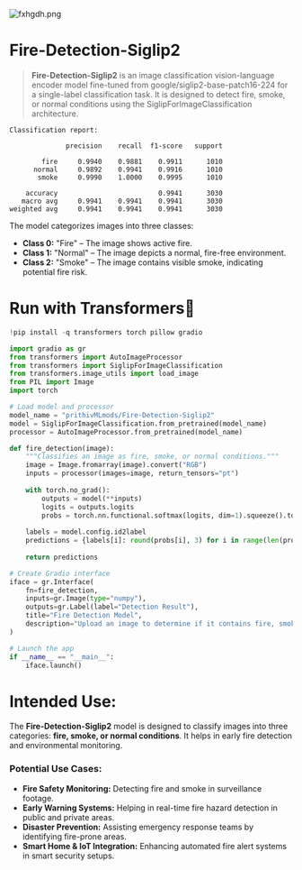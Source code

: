 
![fxhgdh.png](https://cdn-uploads.huggingface.co/production/uploads/65bb837dbfb878f46c77de4c/5Rnksm-CjGsEs6XMZB-su.png)

#  **Fire-Detection-Siglip2**  

>  **Fire-Detection-Siglip2** is an image classification vision-language encoder model fine-tuned from google/siglip2-base-patch16-224 for a single-label classification task. It is designed to detect fire, smoke, or normal conditions using the SiglipForImageClassification architecture.  

    Classification report:
    
                  precision    recall  f1-score   support
    
            fire     0.9940    0.9881    0.9911      1010
          normal     0.9892    0.9941    0.9916      1010
           smoke     0.9990    1.0000    0.9995      1010
    
        accuracy                         0.9941      3030
       macro avg     0.9941    0.9941    0.9941      3030
    weighted avg     0.9941    0.9941    0.9941      3030


The model categorizes images into three classes:  
- **Class 0:** "Fire" – The image shows active fire.  
- **Class 1:** "Normal" – The image depicts a normal, fire-free environment.  
- **Class 2:** "Smoke" – The image contains visible smoke, indicating potential fire risk.  

# **Run with Transformers🤗**

```python
!pip install -q transformers torch pillow gradio
```

```python
import gradio as gr
from transformers import AutoImageProcessor
from transformers import SiglipForImageClassification
from transformers.image_utils import load_image
from PIL import Image
import torch

# Load model and processor
model_name = "prithivMLmods/Fire-Detection-Siglip2"
model = SiglipForImageClassification.from_pretrained(model_name)
processor = AutoImageProcessor.from_pretrained(model_name)

def fire_detection(image):
    """Classifies an image as fire, smoke, or normal conditions."""
    image = Image.fromarray(image).convert("RGB")
    inputs = processor(images=image, return_tensors="pt")
    
    with torch.no_grad():
        outputs = model(**inputs)
        logits = outputs.logits
        probs = torch.nn.functional.softmax(logits, dim=1).squeeze().tolist()
    
    labels = model.config.id2label
    predictions = {labels[i]: round(probs[i], 3) for i in range(len(probs))}
    
    return predictions

# Create Gradio interface
iface = gr.Interface(
    fn=fire_detection,
    inputs=gr.Image(type="numpy"),
    outputs=gr.Label(label="Detection Result"),
    title="Fire Detection Model",
    description="Upload an image to determine if it contains fire, smoke, or a normal condition."
)

# Launch the app
if __name__ == "__main__":
    iface.launch()
```


# **Intended Use:**  

The **Fire-Detection-Siglip2** model is designed to classify images into three categories: **fire, smoke, or normal conditions**. It helps in early fire detection and environmental monitoring.  

### Potential Use Cases:  
- **Fire Safety Monitoring:** Detecting fire and smoke in surveillance footage.  
- **Early Warning Systems:** Helping in real-time fire hazard detection in public and private areas.  
- **Disaster Prevention:** Assisting emergency response teams by identifying fire-prone areas.  
- **Smart Home & IoT Integration:** Enhancing automated fire alert systems in smart security setups.  
